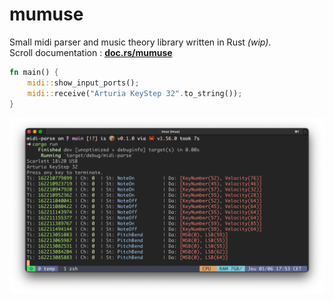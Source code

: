 # mumuse

Small midi parser and music theory library written in Rust *(wip)*.  
Scroll documentation : [**doc.rs/mumuse**](https://docs.rs/mumuse/0.1.0/mumuse/)
```rust 
fn main() {
    midi::show_input_ports();
    midi::receive("Arturia KeyStep 32".to_string());
}
```

<p align="center">
  <img width="1000" src="capture.png">
</p>